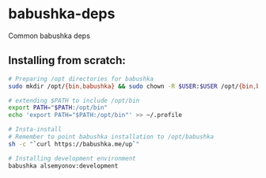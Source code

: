 babushka-deps
=============

Common babushka deps

## Installing from scratch:

```bash
# Preparing /opt directories for babushka
sudo mkdir /opt/{bin,babushka} && sudo chown -R $USER:$USER /opt/{bin,babushka}

# extending $PATH to include /opt/bin
export PATH="$PATH:/opt/bin"
echo 'export PATH="$PATH:/opt/bin"' >> ~/.profile

# Insta-install
# Remember to point babushka installation to /opt/babushka
sh -c "`curl https://babushka.me/up`"

# Installing development environment
babushka alsemyonov:development
```
